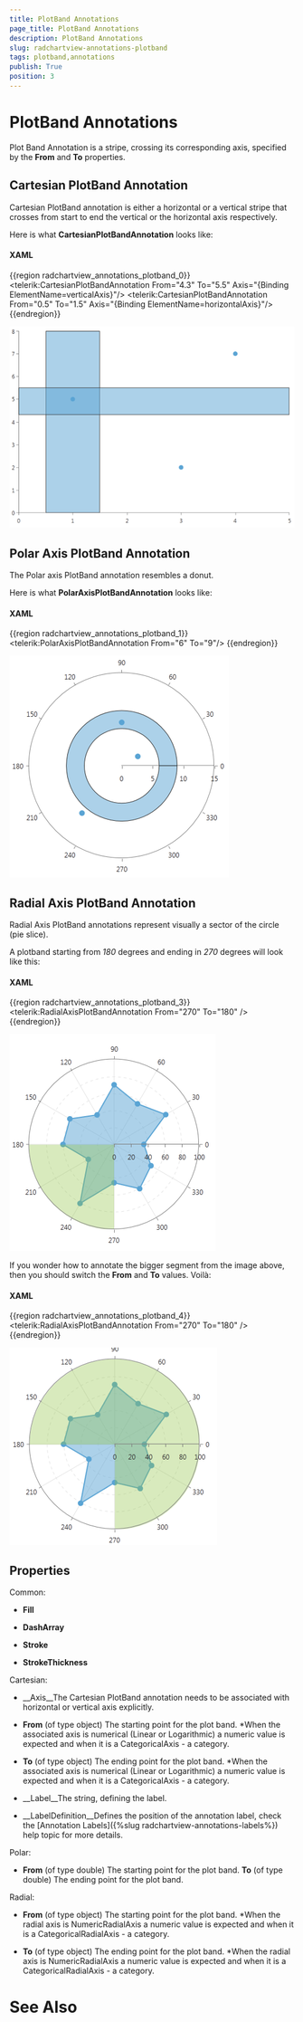 ```yaml
---
title: PlotBand Annotations
page_title: PlotBand Annotations
description: PlotBand Annotations
slug: radchartview-annotations-plotband
tags: plotband,annotations
publish: True
position: 3
---
```


# PlotBand Annotations



Plot Band Annotation is a stripe, crossing its corresponding axis,
        specified by the __From__ and
        __To__ properties.
      

## Cartesian PlotBand Annotation

Cartesian PlotBand annotation is either a horizontal or a vertical stripe that crosses
          from start to end the vertical or the horizontal axis respectively.
        

Here is what __CartesianPlotBandAnnotation__ looks like:
        

#### __XAML__

{{region radchartview_annotations_plotband_0}}
	<telerik:CartesianPlotBandAnnotation From="4.3" To="5.5" Axis="{Binding ElementName=verticalAxis}"/>
	<telerik:CartesianPlotBandAnnotation From="0.5" To="1.5" Axis="{Binding ElementName=horizontalAxis}"/>
	{{endregion}}

![Rad Chart View-annotations-cartesian-plotband](images/RadChartView-annotations-cartesian-plotband.png)

## Polar Axis PlotBand Annotation

The Polar axis PlotBand annotation resembles a donut.
        

Here is what __PolarAxisPlotBandAnnotation__ looks like:
        

#### __XAML__

{{region radchartview_annotations_plotband_1}}
	<telerik:PolarAxisPlotBandAnnotation From="6" To="9"/>
	{{endregion}}

![Rad Chart View-annotations-polar-plotband](images/RadChartView-annotations-polar-plotband.png)

## Radial Axis PlotBand Annotation

Radial Axis PlotBand annotations represent visually a sector of the circle (pie slice).
        

A plotband starting from *180* degrees and ending in
          *270* degrees will look like this:
        

#### __XAML__

{{region radchartview_annotations_plotband_3}}
	<telerik:RadialAxisPlotBandAnnotation From="270" To="180" />
	{{endregion}}

![](images/RadChartView-annotations-polar-plotband-180-270.png)

If you wonder how to annotate the bigger segment from the image above, then you
          should switch the __From__ and __To__ 
          values. Voilà:
        

#### __XAML__

{{region radchartview_annotations_plotband_4}}
	<telerik:RadialAxisPlotBandAnnotation From="270" To="180" />
	{{endregion}}

![](images/RadChartView-annotations-polar-plotband-270-180.png)

## Properties

Common:
        

* __Fill__

* __DashArray__

* __Stroke__

* __StrokeThickness__

Cartesian:
        

* __Axis__The Cartesian PlotBand annotation needs to be associated with horizontal or vertical axis explicitly.
            

* __From__ (of type object)
            The starting point for the plot band.
            *When the associated axis is numerical (Linear or Logarithmic) a numeric value is expected and when it is a CategoricalAxis - a category.
            

* __To__ (of type object)
            The ending point for the plot band.
            *When the associated axis is numerical (Linear or Logarithmic) a numeric value is expected and when it is a CategoricalAxis - a category.
            

* __Label__The string, defining the label.
            

* __LabelDefinition__Defines the position of the annotation label, check the
              [Annotation Labels]({%slug radchartview-annotations-labels%})
              help topic for more details.
            

Polar:
        

* __From__ (of type double)
            The starting point for the plot band.
            __To__ (of type double)
            The ending point for the plot band.
            

Radial:
        

* __From__ (of type object)
            The starting point for the plot band.
            *When the radial axis is NumericRadialAxis a numeric value is expected and when it is a CategoricalRadialAxis - a category.
            

* __To__ (of type object)
            The ending point for the plot band.
            *When the radial axis is NumericRadialAxis a numeric value is expected and when it is a CategoricalRadialAxis - a category.
            

# See Also
